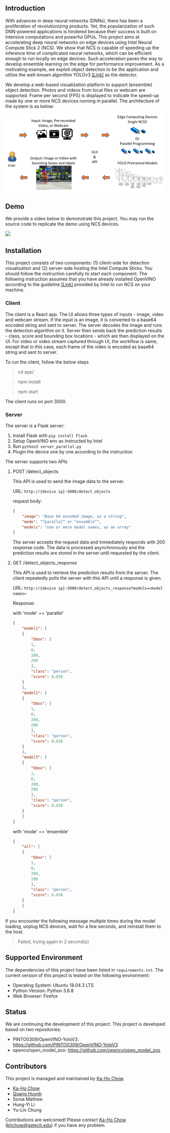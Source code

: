 ## Introduction
With advances in deep neural networks (DNNs), there has been a proliferation of revolutionizing products. Yet, the popularization of such DNN-powered applications is hindered because their success is built on intensive computations and powerful GPUs. This project aims at accelerating deep neural networks on edge devices using Intel Neural Compute Stick 2 (NCS). We show that NCS is capable of speeding up the inference time of complicated neural networks, which can be efficient enough to run locally on edge devices. Such acceleration paves the way to develop ensemble learning on the edge for performance improvement. As a motivating example, we exploit object detection to be the application and utilize the well-known algorithm YOLOv3 [[Link]](https://pjreddie.com/darknet/yolo/) as the detector. 

We develop a web-based visualization platform to support (ensemble) object detection. Photos and videos from local files or webcam are supported. Frame per second (FPS) is displayed to indicate the speed-up made by one or more NCS devices running in parallel. The architecture of the system is as below:

![Architecture Diagram](media/architecture.png)

## Demo
We provide a video below to demonstrate this project. You may run the source code to replicate the demo using NCS devices.

[![](http://img.youtube.com/vi/-qs5oX4c-qU/0.jpg)](http://www.youtube.com/watch?v=-qs5oX4c-qU "Demo")


## Installation
This project consists of two components: (1) client-side for detection visualization and (2) server-side hosting the Intel Compute Sticks. You should follow the instruction carefully to start each component. The following instruction assumes that you have already installed OpenVINO according to the guideline [[Link]](https://software.intel.com/en-us/neural-compute-stick) provided by Intel to run NCS on your machine.

### Client
The client is a React app. The UI allows three types of inputs - image, video and webcam stream. If the input is an image, it is converted to a base64 encoded string and sent to server. The server decodes the image and runs the detection algorithm on it. Server then sends back the prediction results - class, score and bounding box locations - which are then displayed on the UI. For video or video stream captured through UI, the workflow is same, except that in this case, each frame of the video is encoded as base64 string and sent to server.

To run the client, follow the below steps

> cd app/

> npm install

> npm start

The client runs on port 3000.

### Server
The server is a Flask server:
1. Install Flask with `pip install Flask`
2. Setup OpenVINO env as instructed by Intel
3. Run `python3 server_parallel.py`
4. Plugin the device one by one according to the instruction


The server supports two APIs

1. POST /detect_objects 
	
	This API is used to send the image data to the server.

	URL: `http://{device ip}:5000/detect_objects`

	request body:
	```json
	{ 
	    "image": "Base 64 encoded image, as a string",
	    "mode": "“parallel” or “ensemble”",
	    "models": "one or more model names, as an array"
	}
	```
	
	The server accepts the request data and immediately responds with 200 response code. The data is processed asynchronously and the prediction results are stored in the server until requested by the client. 

2. GET /detect_objects_response
	
	This API is used to retrieve the prediction results from the server. The client repeatedly polls the server with this API until a response is given.
	
	URL: `http://{device ip}:5000/detect_objects_response?models=<model names>`

	Response:

	with 'mode' == 'parallel'
	```Json
	{
	    "model1": [
		{
		    "bbox": [
			1,
			0,
			200,
			200
		    ],
		    "class": "person",
		    "score": 0.838
		}
	    ],
	    "model2": [
		{
		    "bbox": [
			1,
			0,
			200,
			200
		    ],
		    "class": "person",
		    "score": 0.838
		}
	    ],
	    "model3": [
		{
		    "bbox": [
			1,
			0,
			200,
			200
		    ],
		    "class": "person",
		    "score": 0.838
		}
	    ]
	}
	```

	with 'mode' == 'ensemble'
	```Json
	{
	    "all": [
		{
		    "bbox": [
			1,
			0,
			200,
			200
		    ],
		    "class": "person",
		    "score": 0.838
		}
	    ]
	}
	```

If you encounter the following message multiple times during the model loading, unplug NCS devices, wait for a few seconds, and reinstall them to the host.
> Failed, trying again in 2 second(s)

## Supported Environment

The dependencies of this project have been listed in `requirements.txt`. The current version of this project is tested on the following environment:
* Operating System: Ubuntu 18.04.3 LTS
* Python Version: Python 3.6.8
* Web Browser: Firefox

## Status
We are continuing the development of this project. This project is developed based on two repositories:
* PINTO0309/OpenVINO-YoloV3: https://github.com/PINTO0309/OpenVINO-YoloV3
* opencv/open_model_zoo: https://github.com/opencv/open_model_zoo

## Contributors
This project is managed and maintained by [Ka-Ho Chow](https://khchow.com).

* [Ka-Ho Chow](https://khchow.com)
* [Quang Huynh](https://www.linkedin.com/in/hvquang/)
* Sonia Mathew
* Hung-Yi Li
* Yu-Lin Chung

Contributions are welcomed! Please contact [Ka-Ho Chow](https://khchow.com) (khchow@gatech.edu) if you have any problem.
